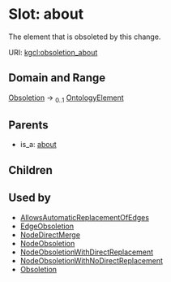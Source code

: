 
# Slot: about


The element that is obsoleted by this change.

URI: [kgcl:obsoletion_about](http://w3id.org/kgcl/obsoletion_about)


## Domain and Range

[Obsoletion](Obsoletion.md) &#8594;  <sub>0..1</sub> [OntologyElement](OntologyElement.md)

## Parents

 *  is_a: [about](about.md)

## Children


## Used by

 * [AllowsAutomaticReplacementOfEdges](AllowsAutomaticReplacementOfEdges.md)
 * [EdgeObsoletion](EdgeObsoletion.md)
 * [NodeDirectMerge](NodeDirectMerge.md)
 * [NodeObsoletion](NodeObsoletion.md)
 * [NodeObsoletionWithDirectReplacement](NodeObsoletionWithDirectReplacement.md)
 * [NodeObsoletionWithNoDirectReplacement](NodeObsoletionWithNoDirectReplacement.md)
 * [Obsoletion](Obsoletion.md)

